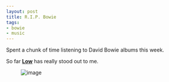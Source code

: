 ```yaml
---
layout: post
title: R.I.P. Bowie
tags:
- bowie
- music
---
```

Spent a chunk of time listening to David Bowie albums this week.

So far **[Low](https://open.spotify.com/album/0Oqi3Mm316FRX5H9mHjF0b)** has really stood out to me.

<figure data-orig-width="2000" data-orig-height="2000" class="tmblr-full"><img src="https://66.media.tumblr.com/029491ed404ba0a58ff021c5059f7854/tumblr_inline_o146h6nFvl1tw1dop_540.png" alt="image" data-orig-width="2000" data-orig-height="2000"></figure>

